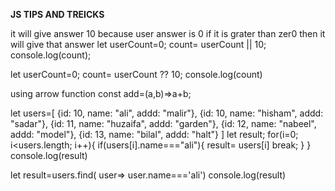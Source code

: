 **JS TIPS AND TREICKS**
<!-- Trick 1 -->
it will give answer 10 because user answer is 0 if it is grater than zer0 then it
will give that answer
let userCount=0;
count= userCount || 10;
console.log(count);

<!-- if we reolve it we can write it in a way that it will give 10 even userCount=0; -->

let userCount=0;
count= userCount ?? 10;
console.log(count)

<!-- trick 2 -->
using arrow function
const add=(a,b)=>a+b;

<!-- find value -->
let users=[
    {id: 10, name: "ali", addd: "malir"},
    {id: 10, name: "hisham", addd: "sadar"},
    {id: 11, name: "huzaifa", addd: "garden"},
    {id: 12, name: "nabeel", addd: "model"},
    {id: 13, name: "bilal", addd: "halt"}
]
let result;
for(i=0; i<users.length; i++){
    if(users[i].name==="ali"){
       result= users[i]
        break;
    }
}
console.log(result)

<!-- shortcut to do it -->
let result=users.find( user=> user.name==='ali')
console.log(result)